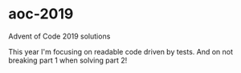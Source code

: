 # aoc-2019
Advent of Code 2019 solutions

This year I'm focusing on readable code driven by tests. And on not breaking part 1 when solving part 2!

